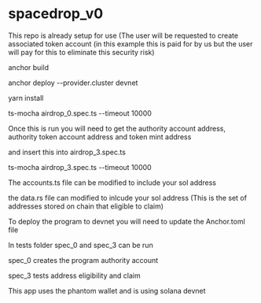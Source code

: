 # spacedrop_v0


This repo is already setup for use (The user will be requested to create associated token account (in this example this is paid for by us but the user will pay for this to eliminate this security risk)

anchor build

anchor deploy --provider.cluster devnet

yarn install

ts-mocha airdrop_0.spec.ts --timeout 10000

Once this is run you will need to get the authority account address, authority token account address and token mint address

and insert this into  airdrop_3.spec.ts

ts-mocha airdrop_3.spec.ts --timeout 10000


The accounts.ts file can be modified to include your sol address

the data.rs file can modified to inlcude your sol address (This is the set of addresses stored on chain that eligible to claim) 

To deploy the program to devnet you will need to update the Anchor.toml file 

In tests folder spec_0 and spec_3 can be run

spec_0 creates the program authority account

spec_3 tests address eligibility and claim

This app uses the phantom wallet and is using solana devnet
